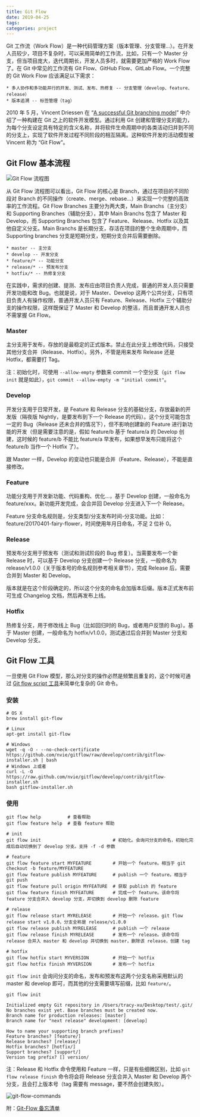 ```yaml
---
title: Git Flow
date: 2019-04-25
tags:
categories: project
---
```


Git 工作流（Work Flow）是一种代码管理方案（版本管理、分支管理...）。在开发人员较少，项目不复杂时，可以采用简单的工作流，比如，只有一个 Master 分支，但当项目庞大，迭代周期长，开发人员多时，就需要更加严格的 Work Flow 了。在 Git 中常见的工作流有 Git Flow、GitHub Flow、GitLab Flow。一个完整的 Git Work Flow 应该满足以下需求：

```
* 多人协作和多功能并行的开发、测试、发布、热修复 -- 分支管理（develop、feature、release）
* 版本追溯 -- 标签管理（tag）
```

<!-- more -->

2010 年 5 月，Vincent Driessen 在 “[A successful Git branching model](https://nvie.com/posts/a-successful-git-branching-model/)” 中介绍了一种构建在 Git 之上的软件开发模型。通过利用 Git 创建和管理分支的能力，为每个分支设定具有特定的含义名称，并将软件生命周期中的各类活动归并到不同的分支上，实现了软件开发过程不同阶段的相互隔离。这种软件开发的活动模型被 Vincent 称为 “Git Flow”。

## Git Flow 基本流程

![Git Flow 流程图](/images/project/git/git-flow.jpg)

从 Git Flow 流程图可以看出，Git Flow 的核心是 Branch，通过在项目的不同阶段对 Branch 的不同操作（create、merge、rebase...）来实现一个完整的高效率的工作流程。Git Flow Branches 主要分为两大类，Main Branchs（主分支） 和 Supporting Branches（辅助分支），其中 Main Branchs 包含了 Master 和 Develop，而 Supporting Branches 包含了 Feature、Release、Hotfix 以及其他自定义分支。Main Branchs 是长期分支，存活在项目的整个生命周期中，而 Supporting branches 分支是短期分支，短期分支合并后需要删除。

```
* master -- 主分支
* develop -- 开发分支
* feature/* -- 功能分支
* release/* -- 预发布分支
* hotfix/* -- 热修复分支
```

在实践中，需求的创建、提测、发布应由项目负责人完成，普通的开发人员只需要开发功能和改 Bug。也就是说，对于 Master、Develop 这两个公共分支，只有项目负责人有操作权限，普通开发人员只有 Feature、Release、Hotfix 三个辅助分支的操作权限，这样既保证了 Master 和 Develop 的整洁，而且普通开发人员也不需掌握 Git Flow。

### Master

主分支用于发布，存放的是最稳定的正式版本。禁止在此分支上修改代码，只接受其他分支合并（Release、Hotfix）。另外，不管是用来发布 Release 还是 Hotfix，都需要打 Tag。

注：初始化时，可使用 `--allow-empty` 参数来 commit 一个空分支（`git flow init` 就是如此），`git commit --allow-empty -m "initial commit"`。

### Develop

开发分支用于日常开发，是 Feature 和 Release 分支的基础分支，存放最新的开发版（隔夜版 Nightly，是要发布到下一个 Release 的代码）。这个分支可能包含一定的 Bug（Release 还未合并的情况下），但不影响创建新的 Feature 进行新功能的开发（但是需要注意的是，假如 feature/b 基于 feature/a 的 Develop 创建，这时候的 feature/b 不能比 feature/a 早发布，如果想早发布只能将这个 feature/b 当作一个 Hotfix 了）。

跟 Master 一样，Develop 的变动也只能是合并（Feature、Release），不能是直接修改。

### Feature

功能分支用于开发新功能、代码重构、优化...，基于 Develop 创建，一般命名为 feature/xxx。新功能开发完成，会合并回 Develop 分支进入下一个 Release。

Feature 分支命名规则是，分支类型/分支发布时间-分支功能。比如：feature/20170401-fairy-flower，时间使用年月日命名，不足 2 位补 0。

### Release

预发布分支用于预发布（测试和测试阶段的 Bug 修复）。当需要发布一个新 Release 时，可以基于 Develop 分支创建一个 Release 分支，一般命名为 release/v1.0.0（关于版本号的命名规则参考相关章节），完成 Release 后，需要合并到 Master 和 Develop。

版本就是在这个阶段确定的，所以这个分支的命名会加版本后缀。版本正式发布前可生成 Changelog 文档，然后再发布上线。

### Hotfix

热修复分支，用于修改线上 Bug（比如回归时的 Bug，或者用户反馈的 Bug）。基于 Master 创建，一般命名为 hotfix/v1.0.0，测试通过后合并到 Master 分支和 Develop 分支。

## Git Flow 工具

一旦使用 Git Flow 模型，那么对分支的操作必然是频繁且重复的，这个时候可通过 [Git flow script 工具](https://github.com/nvie/gitflow)来简单化复杂的 Git 命令。

### 安装

```
# OS X
brew install git-flow

# Linux
apt-get install git-flow

# Windows
wget -q -O - --no-check-certificate https://github.com/nvie/gitflow/raw/develop/contrib/gitflow-installer.sh | bash
# Windows 上或者
curl -L -O https://raw.github.com/nvie/gitflow/develop/contrib/gitflow-installer.sh
bash gitflow-installer.sh
```

### 使用

```
git flow help          # 查看帮助
git flow feature help  # 查看 feature 帮助
```

```
# init
git flow init                           # 初始化。会询问分支的命名，初始化完成后自动切换到了 develop 分支。支持 -f -d 参数

# feature
git flow feature start MYFEATURE        # 开始一个 feature。相当于 git checkout -b feature/MYFEATURE
git flow feature publish MYFEATURE      # publish 一个 feature。相当于 git push
git flow feature pull origin MYFEATURE  # 获取 publish 的 feature
git flow feature finish MYFEATURE       # 完成一个 feature。该命令将 feature 分支合并入 develop 分支，并切换到 develop 删除 feature

# release
git flow release start MYRELEASE        # 开始一个 release。git flow release start v1.0.0，分支全称是 release/v1.0.0
git flow release publish MYRELEASE      # publish 一个 release
git flow release finish MYRELEASE       # 发布一个 release。该命令将 release 合并入 master 和 develop 并切换到 master，删除该 release，创建 tag

# hotfix
git flow hotfix start MYVERSION         # 开始一个 hotfix
git flow hotfix finish MYVERSION        # 发布一个 hotfix
```

`git flow init` 会询问分支的命名，发布和预发布这两个分支名称采用默认的 master 和 develop 即可，而其他的分支需要填写前缀，比如 `feature/`。

```
git flow init

Initialized empty Git repository in /Users/tracy-xu/Desktop/test/.git/
No branches exist yet. Base branches must be created now.
Branch name for production releases: [master] 
Branch name for "next release" development: [develop] 

How to name your supporting branch prefixes?
Feature branches? [feature/] 
Release branches? [release/] 
Hotfix branches? [hotfix/] 
Support branches? [support/] 
Version tag prefix? [] version/
```

注：Release 和 Hotfix 命令使用和 Feature 一样，只是有些细微区别，比如 `git flow release finish` 命令将会将 Release 分支合并入 Master 和 Develop 两个分支，且会打上版本号（tag 需要有 message，要不然会创建失败）。

![git-flow-commands](/images/project/git/git-flow-commands.png)

附：[Git-Flow 备忘清单](http://danielkummer.github.io/git-flow-cheatsheet/index.zh_CN.html)
